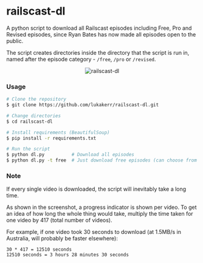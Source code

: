 # railscast-dl

A python script to download all Railscast episodes including Free, Pro and Revised episodes, since Ryan Bates has now made all episodes open to the public.

The script creates directories inside the directory that the script is run in, named after the episode category - `/free`, `/pro` or `/revised`. 

<div style="text-align:center">
  <img src="https://i.imgur.com/PNN7WtF.png" alt="railscast-dl">
</div>

### Usage

```bash
# Clone the repository
$ git clone https://github.com/lukakerr/railscast-dl.git

# Change directories
$ cd railscast-dl

# Install requirements (BeautifulSoup)
$ pip install -r requirements.txt

# Run the script
$ python dl.py          # Download all episodes
$ python dl.py -t free  # Just download free episodes (can choose from free, pro or revised)
```

### Note

If every single video is downloaded, the script will inevitably take a long time. 

As shown in the screenshot, a progress indicator is shown per video. To get an idea of how long the whole thing would take, multiply the time taken for one video by 417 (total number of videos). 

For example, if one video took 30 seconds to download (at 1.5MB/s in Australia, will probably be faster elsewhere):

```
30 * 417 = 12510 seconds
12510 seconds = 3 hours 28 minutes 30 seconds
```